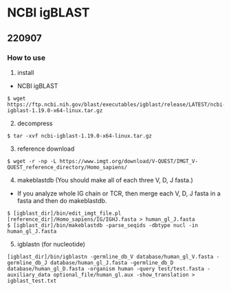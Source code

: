 # NCBI igBLAST
## 220907

### How to use
1. install
- NCBI igBLAST
```
$ wget https://ftp.ncbi.nih.gov/blast/executables/igblast/release/LATEST/ncbi-igblast-1.19.0-x64-linux.tar.gz
```

2. decompress
```
$ tar -xvf ncbi-igblast-1.19.0-x64-linux.tar.gz
```

3. reference download
```
$ wget -r -np -L https://www.imgt.org/download/V-QUEST/IMGT_V-QUEST_reference_directory/Homo_sapiens/
```

4. makeblastdb (You should make all of each three V, D, J fasta.)
- If you analyze whole IG chain or TCR, then merge each V, D, J fasta in a fasta and then do makeblastdb.
```
$ [igblast_dir]/bin/edit_imgt_file.pl [reference_dir]/Homo_sapiens/IG/IGHJ.fasta > human_gl_J.fasta
$ [igblast_dir]/bin/makeblastdb -parse_seqids -dbtype nucl -in human_gl_J.fasta
```

5. igblastn (for nucleotide)
```
[igblast_dir]/bin/igblastn -germline_db_V database/human_gl_V.fasta -germline_db_J database/human_gl_J.fasta -germline_db_D database/human_gl_D.fasta -organism human -query test/test.fasta -auxiliary_data optional_file/human_gl.aux -show_translation > igblast_test.txt
```
